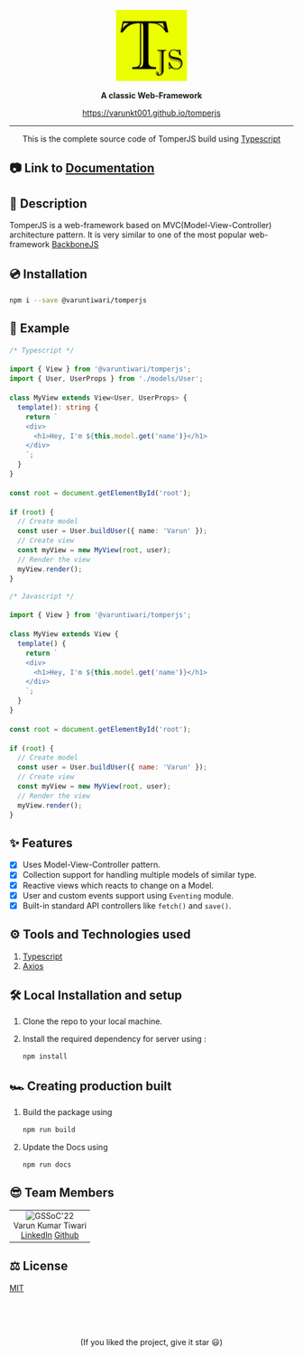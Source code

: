 <p align='center'>
<img src='/assets/logo.svg'  width='25%'>
</p>
<p align='center'>
<b>A classic Web-Framework</b>
</p>
<p align='center'>
<a href='https://varunkt001.github.io/tomperjs/' target='_blank'>https://varunkt001.github.io/tomperjs</a>
</p>

---

<p align='center'>
This is the complete source code of TomperJS build using <a href="https://www.typescriptlang.org/">Typescript</a>
</p>

## 📷 Link to [Documentation](./https://varunkt001.github.io/tomperjs/)

## 🧾 Description

TomperJS is a web-framework based on MVC(Model-View-Controller) architecture pattern. It is very similar to one of the most popular web-framework [BackboneJS](https://backbonejs.org/)

## 💿 Installation

```sh
npm i --save @varuntiwari/tomperjs
```

## 🏁 Example

```ts
/* Typescript */

import { View } from '@varuntiwari/tomperjs';
import { User, UserProps } from './models/User';

class MyView extends View<User, UserProps> {
  template(): string {
    return `
    <div>
      <h1>Hey, I'm ${this.model.get('name')}</h1>
    </div>
    `;
  }
}

const root = document.getElementById('root');

if (root) {
  // Create model
  const user = User.buildUser({ name: 'Varun' });
  // Create view
  const myView = new MyView(root, user);
  // Render the view
  myView.render();
}
```

```js
/* Javascript */

import { View } from '@varuntiwari/tomperjs';

class MyView extends View {
  template() {
    return `
    <div>
      <h1>Hey, I'm ${this.model.get('name')}</h1>
    </div>
    `;
  }
}

const root = document.getElementById('root');

if (root) {
  // Create model
  const user = User.buildUser({ name: 'Varun' });
  // Create view
  const myView = new MyView(root, user);
  // Render the view
  myView.render();
}
```

## ✨ Features

- [x] Uses Model-View-Controller pattern.
- [x] Collection support for handling multiple models of similar type.
- [x] Reactive views which reacts to change on a Model.
- [x] User and custom events support using `Eventing` module.
- [x] Built-in standard API controllers like `fetch()` and `save()`.

## ⚙ Tools and Technologies used

1. [Typescript](https://www.typescriptlang.org/)
2. [Axios]()

## 🛠 Local Installation and setup

1. Clone the repo to your local machine.
2. Install the required dependency for server using :

   ```javascript
   npm install
   ```

## 🏎 Creating production built

1. Build the package using

   ```javascript
   npm run build
   ```

2. Update the Docs using

   ```javascript
   npm run docs
   ```

## 😎 Team Members

<table>
  <tr>
    <td align="center">
      <img src="https://avatars.githubusercontent.com/u/83509023?v=4" width="150px" alt="GSSoC'22" />
      <br/>
      Varun Kumar Tiwari
      <br/>
      <a href="https://www.linkedin.com/in/varun-tiwari-454591178/">LinkedIn</a>
      <a href="https://github.com/varunKT001">Github</a>
    </td> 
  </tr>
</table>

## ⚖ License

[MIT](./LICENSE.md)

<br>
<br>
<br>

<p align='center'>
(If you liked the project, give it star 😃)
</p>
